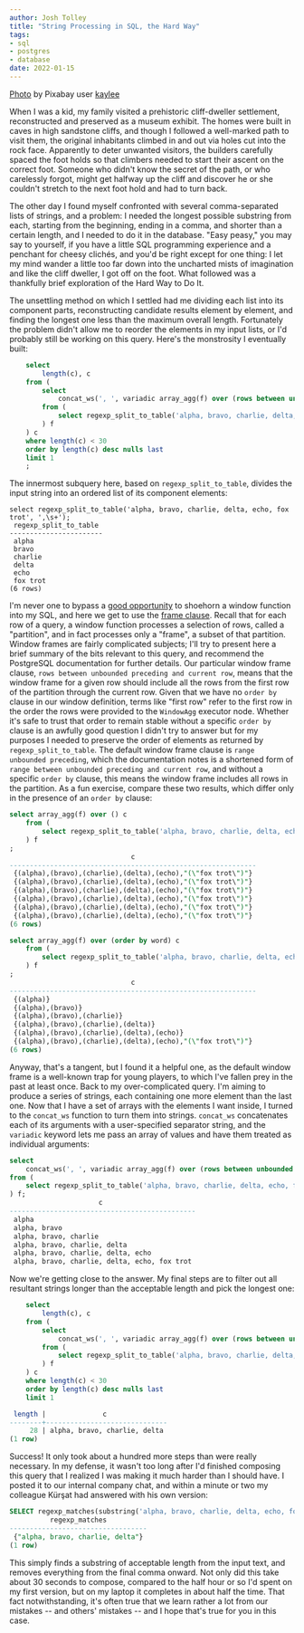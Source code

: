 ```yaml
---
author: Josh Tolley
title: "String Processing in SQL, the Hard Way"
tags:
- sql
- postgres
- database
date: 2022-01-15
---
```


[Photo](/blog/2022/02/sql-the-hard-way/cliff-palace.jpg) by Pixabay user [kaylee](https://pixabay.com/users/kaylee-393151/)

When I was a kid, my family visited a prehistoric cliff-dweller settlement, reconstructed and preserved as a museum exhibit. The homes were built in caves in high sandstone cliffs, and though I followed a well-marked path to visit them, the original inhabitants climbed in and out via holes cut into the rock face. Apparently to deter unwanted visitors, the builders carefully spaced the foot holds so that climbers needed to start their ascent on the correct foot. Someone who didn't know the secret of the path, or who carelessly forgot, might get halfway up the cliff and discover he or she couldn't stretch to the next foot hold and had to turn back.

The other day I found myself confronted with several comma-separated lists of strings, and a problem: I needed the longest possible substring from each, starting from the beginning, ending in a comma, and shorter than a certain length, and I needed to do it in the database. "Easy peasy," you may say to yourself, if you have a little SQL programming experience and a penchant for cheesy clichés, and you'd be right except for one thing: I let my mind wander a little too far down into the uncharted mists of imagination and like the cliff dweller, I got off on the 
foot. What followed was a thankfully brief exploration of the Hard Way to Do It.

The unsettling method on which I settled had me dividing each list into its component parts, reconstructing candidate results element by element, and finding the longest one less than the maximum overall length. Fortunately the problem didn't allow me to reorder the elements in my input lists, or I'd probably still be working on this query. Here's the monstrosity I eventually built:

```sql
    select
        length(c), c
    from (
        select
            concat_ws(', ', variadic array_agg(f) over (rows between unbounded preceding and current row)) c
        from (
            select regexp_split_to_table('alpha, bravo, charlie, delta, echo, fox trot', ',\s+') as f
        ) f
    ) c
    where length(c) < 30
    order by length(c) desc nulls last
    limit 1
    ;
```

The innermost subquery here, based on `regexp_split_to_table`, divides the input string into an ordered list of its component elements:

```
select regexp_split_to_table('alpha, bravo, charlie, delta, echo, fox trot', ',\s+');
 regexp_split_to_table
-----------------------
 alpha
 bravo
 charlie
 delta
 echo
 fox trot
(6 rows)
```

I'm never one to bypass a [good opportunity](https://www.endpointdev.com/blog/2013/06/window-functions-in-action/) to shoehorn a window function into my SQL, and here we get to use the [frame clause](https://www.postgresql.org/docs/14/sql-expressions.html#SYNTAX-WINDOW-FUNCTIONS). Recall that for each row of a query, a window function processes a selection of rows, called a "partition", and in fact processes only a "frame", a subset of that partition. Window frames are fairly complicated subjects; I'll try to present here a brief summary of the bits relevant to this query, and recommend the PostgreSQL documentation for further details. Our particular window frame clause, `rows between unbounded preceding and current row`, means that the window frame for a given row should include all the rows from the first row of the partition through the current row. Given that we have no `order by` clause in our window definition, terms like "first row" refer to the first row in the order the rows were provided to the `WindowAgg` executor node. Whether it's safe to trust that order to remain stable without a specific `order by` clause is an awfully good question I didn't try to answer but for my purposes I needed to preserve the order of elements as returned by `regexp_split_to_table`. The default window frame clause is `range unbounded preceding`, which the documentation notes is a shortened form of `range between unbounded preceding and current row`, and without a specific `order by` clause, this means the window frame includes all rows in the partition. As a fun exercise, compare these two results, which differ only in the presence of an `order by` clause:

```sql
select array_agg(f) over () c
    from (
        select regexp_split_to_table('alpha, bravo, charlie, delta, echo, fox trot', ',\s+') as word
    ) f
;
                              c
-------------------------------------------------------------
 {(alpha),(bravo),(charlie),(delta),(echo),"(\"fox trot\")"}
 {(alpha),(bravo),(charlie),(delta),(echo),"(\"fox trot\")"}
 {(alpha),(bravo),(charlie),(delta),(echo),"(\"fox trot\")"}
 {(alpha),(bravo),(charlie),(delta),(echo),"(\"fox trot\")"}
 {(alpha),(bravo),(charlie),(delta),(echo),"(\"fox trot\")"}
 {(alpha),(bravo),(charlie),(delta),(echo),"(\"fox trot\")"}
(6 rows)
```
```sql
select array_agg(f) over (order by word) c
    from (
        select regexp_split_to_table('alpha, bravo, charlie, delta, echo, fox trot', ',\s+') as word
    ) f
;
                              c
-------------------------------------------------------------
 {(alpha)}
 {(alpha),(bravo)}
 {(alpha),(bravo),(charlie)}
 {(alpha),(bravo),(charlie),(delta)}
 {(alpha),(bravo),(charlie),(delta),(echo)}
 {(alpha),(bravo),(charlie),(delta),(echo),"(\"fox trot\")"}
(6 rows)
```

Anyway, that's a tangent, but I found it a helpful one, as the default window frame is a well-known trap for young players, to which I've fallen prey in the past at least once. Back to my over-complicated query. I'm aiming to produce a series of strings, each containing one more element than the last one. Now that I have a set of arrays with the elements I want inside, I turned to the `concat_ws` function to turn them into strings. `concat_ws` concatenates each of its arguments with a user-specified separator string, and the `variadic` keyword lets me pass an array of values and have them treated as individual arguments:

```sql
select
    concat_ws(', ', variadic array_agg(f) over (rows between unbounded preceding and current row)) c
from (
    select regexp_split_to_table('alpha, bravo, charlie, delta, echo, fox trot', ',\s+') as f
) f;
                      c
----------------------------------------------
 alpha
 alpha, bravo
 alpha, bravo, charlie
 alpha, bravo, charlie, delta
 alpha, bravo, charlie, delta, echo
 alpha, bravo, charlie, delta, echo, fox trot

```
Now we're getting close to the answer. My final steps are to filter out all resultant strings longer than the acceptable length and pick the longest one:
```sql
    select
        length(c), c
    from (
        select
            concat_ws(', ', variadic array_agg(f) over (rows between unbounded preceding and current row)) c
        from (
            select regexp_split_to_table('alpha, bravo, charlie, delta, echo, fox trot', ',\s+') as f
        ) f
    ) c
    where length(c) < 30
    order by length(c) desc nulls last
    limit 1

 length |              c
--------+------------------------------
     28 | alpha, bravo, charlie, delta
(1 row)
```
Success! It only took about a hundred more steps than were really necessary. In my defense, it wasn't too long after I'd finished composing this query that I realized I was making it much harder than I should have. I posted it to our internal company chat, and within a minute or two my colleague Kürşat had answered with his own version:

```sql
SELECT regexp_matches(substring('alpha, bravo, charlie, delta, echo, fox trot' from 1 for 30), '(.*),');
          regexp_matches
----------------------------------
 {"alpha, bravo, charlie, delta"}
(1 row)
```
This simply finds a substring of acceptable length from the input text, and removes everything from the final comma onward. Not only did this take about 30 seconds to compose, compared to the half hour or so I'd spent on my first version, but on my laptop it completes in about half the time. That fact notwithstanding, it's often true that we learn rather a lot from our mistakes -- and others' mistakes -- and I hope that's true for you in this case.

